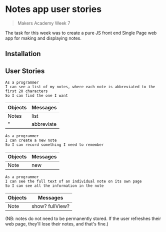 # Notes app user stories
> Makers Academy Week 7

The task for this week was to create a pure JS front end Single Page web app for making and displaying notes.

## Installation



## User Stories
```
As a programmer
I can see a list of my notes, where each note is abbreviated to the first 20 characters
So I can find the one I want
```
Objects | Messages
-|-
Notes | list
 " | abbreviate

```
As a programmer
I can create a new note
So I can record something I need to remember
```
Objects | Messages
-|-
Note | new
```
As a programmer
I can see the full text of an individual note on its own page
So I can see all the information in the note
```
Objects | Messages
-|-
Note | show? fullView?

(NB: notes do not need to be permanently stored.  If the user refreshes their web page, they'll lose their notes, and that's fine.)
